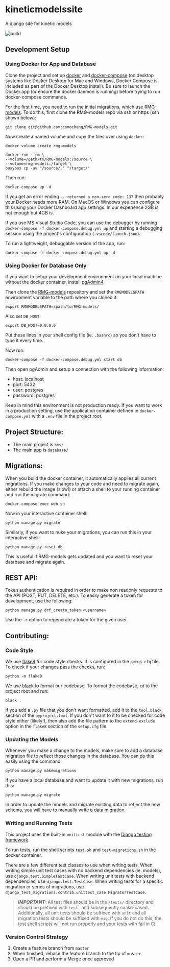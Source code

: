 # kineticmodelssite
A django site for kinetic models

![build](https://github.com/comocheng/kineticmodelssite/workflows/Run%20Tests/badge.svg)


## Development Setup

### Using Docker for App and Database
Clone the project and set up [docker](https://www.docker.com/products/docker-desktop) and [docker-compose](https://docs.docker.com/compose/install/) (on desktop systems like Docker Desktop for Mac and Windows, Docker Compose is included as part of the Docker Desktop install). Be sure to launch the Docker.app (or ensure the docker daemon is running) before trying to run docker-compose commands.

For the first time, you need to run the initial migrations, which use [RMG-models](https://github.com/comocheng/RMG-models).
To do this, first clone the RMG-models repo via ssh or https (ssh shown below):

```git clone git@github.com:comocheng/RMG-models.git```

Now create a named volume and copy the files over using `docker`:

```docker volume create rmg-models```

```
docker run --rm \
--volume=/path/to/RMG-models:/source \
--volume=rmg-models:/target \
busybox cp -av "/source/." "/target/"
```

Then run:

```docker-compose up -d```

If you get an error ending `...returned a non-zero code: 137` then probably your Docker needs more RAM. On MacOS or Windows you can configure this using your Docker Dashboard app settings. In our experience 2GB is not enough but 4GB is.

If you use MS Visual Studio Code, you can use the debugger by running `docker-compose -f docker-compose.debug.yml up` and starting a debugging session using the project's configuration (`.vscode/launch.json`).

To run a lightweight, debuggable version of the app, run:

```docker-compose -f docker-compose.debug.yml up -d```

### Using Docker for Database Only
If you want to setup your development environment on your local machine without the docker container, install [pgAdmin4](https://www.pgadmin.org/).

Then clone the [RMG-models](https://github.com/comocheng/RMG-models) repository and set the `RMGMODELSPATH` environment variable to the path where you cloned it:

```export RMGMODELSPATH=/path/to/RMG-models/```

Also set `DB_HOST`:

```export DB_HOST=0.0.0.0```

Put these lines in your shell config file (ie. `.bashrc`) so you don't have to type it every time.

Now run:

```docker-compose -f docker-compose.debug.yml start db```

Then open pgAdmin and setup a connection with the following information:

* host: localhost
* port: 5432
* user: postgres
* password: postgres

Keep in mind this environment is not production ready. If you want to work in a production setting, use the application container defined in `docker-compose.yml` with a `.env` file in the project root.

## Project Structure:
- The main project is `kms/`
- The main app is `database/`

## Migrations:
When you build the docker container, it automatically applies all current migrations.
If you make changes to your code and need to migrate again, either rebuild the image (slow!)
or attach a shell to your running container and run the migrate command:

```docker-compose exec web sh```

Now in your interactive container shell:

```python manage.py migrate```

Similarly, if you want to nuke your migrations, you can run this in your interactive shell:

```python manage.py reset_db```

This is useful if RMG-models gets updated and you want to reset your database and migrate again.


## REST API:
Token authentication is required in order to make non readonly requests to the API (POST, PUT, DELETE, etc.).
To easily generate a token for development, use the following:

```python manage.py drf_create_token <username>```

Use the `-r` option to regenerate a token for the given user.

## Contributing:

### Code Style

We use [flake8](https://flake8.pycqa.org/en/latest/) for code style checks.
It is configured in the `setup.cfg` file.
To check if your changes pass the checks, run:

```python -m flake8```

We use [black](https://github.com/psf/black) to format our codebase.
To format the codebase, `cd` to the project root and run:

```black .```

If you add a `.py` file that you don't want formatted, add it to the `tool.black` section of the `pyproject.toml`.
If you don't want to it to be checked for code style either (likely!), then also add the file pattern to the `extend-exclude` option in the `flake8` section of the `setup.cfg` file.

### Updating the Models
Whenever you make a change to the models, make sure to add a database migration file to reflect those changes in the database.
You can do this easily using the command:

```python manage.py makemigrations```

If you have a local database and want to update it with new migrations, run this:

```python manage.py migrate```

In order to update the models and migrate existing data to reflect the new schema, you will have to manually write a [data migration](https://docs.djangoproject.com/en/3.0/topics/migrations/#data-migrations).


### Writing and Running Tests
This project uses the built-in `unittest` module with the [Django testing framework](https://docs.djangoproject.com/en/3.0/topics/testing/).

To run tests, run the shell scripts `test.sh` and `test-migrations.sh` in the docker container.

There are a few different test classes to use when writing tests. When writing simple unit test cases with no backend dependencies (ie. models), use `django.test.SimpleTestCase`. When writing unit tests with backend dependencies, use `django.test.TestCase`. When writing tests for a specific migration or series of migrations, use `django_test_migrations.contrib.unittest_case.MigratorTestCase`.

> **_IMPORTANT:_** All test files should be in the `/tests/` directory and should be prefixed with `test_` and subsequently snake-cased. Additionally, all unit tests should be suffixed with `unit` and all migration tests should be suffixed with `mig`. If you do not do this, the test shell scripts will not run properly and your tests with fail in CI!


### Version Control Strategy
1. Create a feature branch from `master`
2. When finished, rebase the feature branch to the tip of `master`
3. Open a PR and perform a Merge once approved
